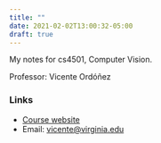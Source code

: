 ```yaml
---
title: ""
date: 2021-02-02T13:00:32-05:00
draft: true
---
```


My notes for cs4501, Computer Vision.

Professor: Vicente Ordóñez

### Links
- [Course website](https://www.vicenteordonez.com/vision/)
- Email: [vicente@virginia.edu](mailto:vicente@virginia.edu)